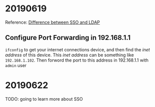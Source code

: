 # 20190619
Reference: [Difference between SSO and LDAP](http://www.differencebetween.net/technology/protocols-formats/difference-between-sso-and-ldap/)
## Configure Port Forwarding in 192.168.1.1
`ifconfig` to get your internet connections device, and then find the *inet address* of this device. This *inet address* can be something like `192.168.1.102`. Then forword the port to this address in 192.168.1.1 with `admin` user

# 20190622
TODO: going to learn more about SSO
